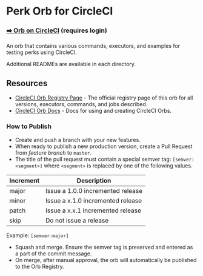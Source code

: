 # Perk Orb for CircleCI

### [➡️ Orb on CircleCI](https://circleci.com/developer/orbs/orb/gravitywiz/perk) (requires login)

An orb that contains various commands, executors, and examples for testing perks using CircleCI.

Additional READMEs are available in each directory.

## Resources

* [CircleCI Orb Registry Page](https://circleci.com/orbs/registry/orb/gravitywiz/perk-orb) - The official registry page of this orb for all versions, executors, commands, and jobs described.
* [CircleCI Orb Docs](https://circleci.com/docs/2.0/orb-intro/#section=configuration) - Docs for using and creating CircleCI Orbs.

### How to Publish
* Create and push a branch with your new features.
* When ready to publish a new production version, create a Pull Request from _feature branch_ to `master`.
* The title of the pull request must contain a special semver tag: `[semver:<segment>]` where `<segment>` is replaced by one of the following values.

| Increment | Description|
| ----------| -----------|
| major     | Issue a 1.0.0 incremented release|
| minor     | Issue a x.1.0 incremented release|
| patch     | Issue a x.x.1 incremented release|
| skip      | Do not issue a release|

Example: `[semver:major]`

* Squash and merge. Ensure the semver tag is preserved and entered as a part of the commit message.
* On merge, after manual approval, the orb will automatically be published to the Orb Registry.
